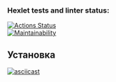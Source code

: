 ### Hexlet tests and linter status:

[![Actions Status](https://github.com/semyonsurkov/frontend-project-lvl1/workflows/hexlet-check/badge.svg)](https://github.com/semyonsurkov/frontend-project-lvl1/actions)<br>
[![Maintainability](https://api.codeclimate.com/v1/badges/0df0d13d6c245d877208/maintainability)](https://codeclimate.com/github/semyonsurkov/frontend-project-lvl1/maintainability)
## Установка 
[![asciicast](https://asciinema.org/a/IuU5YasMXccpA6XPsvFWN8Sb8.svg)](https://asciinema.org/a/IuU5YasMXccpA6XPsvFWN8Sb8)
